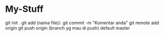# My-Stuff
git init .
git add (nama file)/.
git commit -m "Komentar anda"
git remote add origin 
git push origin (branch yg mau di push) default master
